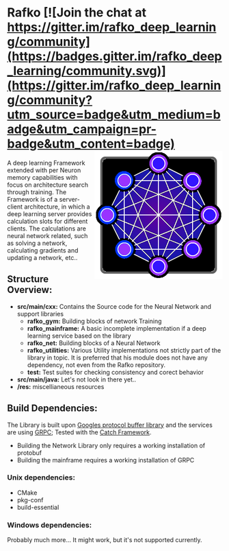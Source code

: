 # Rafko [![Join the chat at https://gitter.im/rafko_deep_learning/community](https://badges.gitter.im/rafko_deep_learning/community.svg)](https://gitter.im/rafko_deep_learning/community?utm_source=badge&utm_medium=badge&utm_campaign=pr-badge&utm_content=badge)<img align="right" src="res/logo_framed.png">

A deep learning Framework extended with per Neuron memory capabilities with focus on
architecture search through training.
The Framework is of a server-client architecture, in which  a deep learning server provides
calculation slots for different clients. The calculations are neural network related,
such as solving a network, calculating gradients and updating a network, etc..


## Structure Overview:
 - **src/main/cxx:** Contains the Source code for the Neural Network and support libraries
   - **rafko_gym:** Building blocks of network Training
   - **rafko_mainframe:** A basic incomplete implementation if a deep learning service based on the library
   - **rafko_net:** Building blocks of a Neural Network
   - **rafko_utilities:** Various Utility implementations not strictly part of the library in topic. It is preferred that his module does not have any dependency, not even from the Rafko repository.
   - **test:** Test suites for checking consistency and corect behavior
 - **src/main/java:** Let's not look in there yet..
 - **/res:** miscellianeous resources

## Build Dependencies:
The Library is built upon [Googles protocol buffer library](https://github.com/protocolbuffers/protobuf) and the services are using [GRPC](https://github.com/grpc/grpc); Tested with the [Catch Framework](https://github.com/catchorg/Catch2).

- Building the Network Library only requires a working installation of protobuf
- Building the mainframe requires a working installation of GRPC

### Unix dependencies:
- CMake
- pkg-conf
- build-essential

### Windows dependencies:

Probably much more... It might work, but it's not supported currently.
